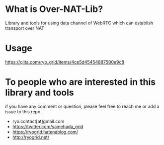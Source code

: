 # What is Over-NAT-Lib?
Library and tools for using data channel of WebRTC which can establish transport over NAT  
  
  
# Usage  
https://qiita.com/ryo_grid/items/4ce5d45454887500e9c8
  
  
# To people who are interested in this library and tools
if you have any comment or question, please feel free to reach me or add a issue to this repo.  
- ryo.contact[at]gmail.com   
- https://twitter.com/samehada_grid  
- https://ryogrid.hatenablog.com/
- http://ryogrid.net/
